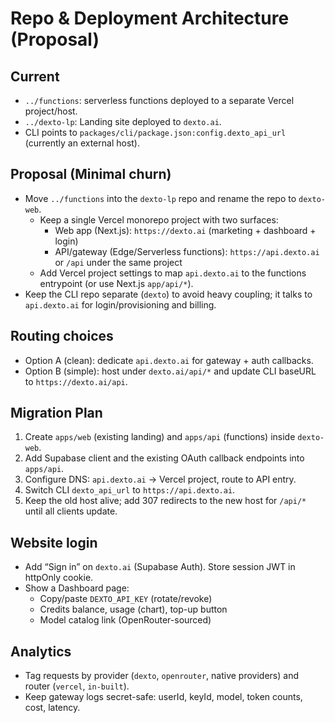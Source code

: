# Repo & Deployment Architecture (Proposal)

## Current
- `../functions`: serverless functions deployed to a separate Vercel project/host.
- `../dexto-lp`: Landing site deployed to `dexto.ai`.
- CLI points to `packages/cli/package.json:config.dexto_api_url` (currently an external host).

## Proposal (Minimal churn)
- Move `../functions` into the `dexto-lp` repo and rename the repo to `dexto-web`.
  - Keep a single Vercel monorepo project with two surfaces:
    - Web app (Next.js): `https://dexto.ai` (marketing + dashboard + login)
    - API/gateway (Edge/Serverless functions): `https://api.dexto.ai` or `/api` under the same project
  - Add Vercel project settings to map `api.dexto.ai` to the functions entrypoint (or use Next.js `app/api/*`).
- Keep the CLI repo separate (`dexto`) to avoid heavy coupling; it talks to `api.dexto.ai` for login/provisioning and billing.

## Routing choices
- Option A (clean): dedicate `api.dexto.ai` for gateway + auth callbacks.
- Option B (simple): host under `dexto.ai/api/*` and update CLI baseURL to `https://dexto.ai/api`.

## Migration Plan
1. Create `apps/web` (existing landing) and `apps/api` (functions) inside `dexto-web`.
2. Add Supabase client and the existing OAuth callback endpoints into `apps/api`.
3. Configure DNS: `api.dexto.ai` → Vercel project, route to API entry.
4. Switch CLI `dexto_api_url` to `https://api.dexto.ai`.
5. Keep the old host alive; add 307 redirects to the new host for `/api/*` until all clients update.

## Website login
- Add “Sign in” on `dexto.ai` (Supabase Auth). Store session JWT in httpOnly cookie.
- Show a Dashboard page:
  - Copy/paste `DEXTO_API_KEY` (rotate/revoke)
  - Credits balance, usage (chart), top-up button
  - Model catalog link (OpenRouter-sourced)

## Analytics
- Tag requests by provider (`dexto`, `openrouter`, native providers) and router (`vercel`, `in-built`).
- Keep gateway logs secret-safe: userId, keyId, model, token counts, cost, latency.
